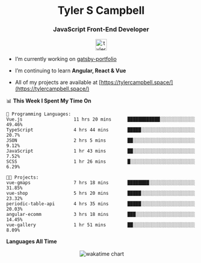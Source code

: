 <h1 align="center">Tyler S Campbell</h1>
<h3 align="center">JavaScript Front-End Developer</h3>
<p align="center">
<a href="https://linkedin.com/in/tyler-campbell36" target="blank"><img align="center" src="https://cdn.jsdelivr.net/npm/simple-icons@3.0.1/icons/linkedin.svg" alt="tyler-campbell36" height="30" width="30" /></a>
</p>

- I’m currently working on [gatsby-portfolio](https://github.com/t36campbell/gatsby-portfolio)

- I’m continuing to learn **Angular, React & Vue**

- All of my projects are available at [https://tylercampbell.space/](https://tylercampbell.space/)

<!--START_SECTION:waka-->
📊 **This Week I Spent My Time On** 

```text
💬 Programming Languages: 
Vue.js                   11 hrs 20 mins      ████████████░░░░░░░░░░░░░   49.46% 
TypeScript               4 hrs 44 mins       █████░░░░░░░░░░░░░░░░░░░░   20.7% 
JSON                     2 hrs 5 mins        ██░░░░░░░░░░░░░░░░░░░░░░░   9.12% 
JavaScript               1 hr 43 mins        ██░░░░░░░░░░░░░░░░░░░░░░░   7.52% 
SCSS                     1 hr 26 mins        █░░░░░░░░░░░░░░░░░░░░░░░░   6.29%

🐱‍💻 Projects: 
vue-gmaps                7 hrs 18 mins       ████████░░░░░░░░░░░░░░░░░   31.85% 
vue-shop                 5 hrs 20 mins       █████░░░░░░░░░░░░░░░░░░░░   23.32% 
periodic-table-api       4 hrs 35 mins       █████░░░░░░░░░░░░░░░░░░░░   20.03% 
angular-ecomm            3 hrs 18 mins       ███░░░░░░░░░░░░░░░░░░░░░░   14.45% 
vue-gallery              1 hr 51 mins        ██░░░░░░░░░░░░░░░░░░░░░░░   8.09%

```


<!--END_SECTION:waka-->
**Languages All Time** 
<p align="center">&nbsp;<img align="center" alt="wakatime chart"
src="https://wakatime.com/share/@738aac7f-8868-4bc3-a1df-4c36703ee4b6/f86255e0-cf1e-483e-9ae4-5c0fdb9a56f8.png"/></p>

